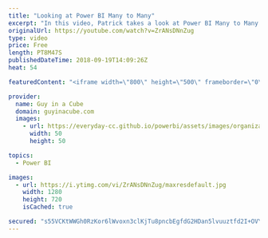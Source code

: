 ```yaml
---
title: "Looking at Power BI Many to Many"
excerpt: "In this video, Patrick takes a look at Power BI Many to Many relationships. This was part of the July 2018 Power BI Desktop release and can enable some awesome capabilities. Patrick looks at why you may not want to use Power BI Many to Many even though you think you do.  Many to Many documentation: https://docs.microsoft.com/power-bi/desktop-many-to-many-relationships"
originalUrl: https://youtube.com/watch?v=ZrANsDNnZug
type: video
price: Free
length: PT8M47S
publishedDateTime: 2018-09-19T14:09:26Z
heat: 54

featuredContent: "<iframe width=\"800\" height=\"500\" frameborder=\"0\" src=\"https://www.youtube.com/embed/ZrANsDNnZug\" allow=\"accelerometer; autoplay; encrypted-media; gyroscope; picture-in-picture\" allowfullscreen></iframe>"

provider:
  name: Guy in a Cube
  domain: guyinacube.com
  images:
    - url: https://everyday-cc.github.io/powerbi/assets/images/organizations/guyinacube.com-50x50.jpg
      width: 50
      height: 50

topics:
  - Power BI

images:
  - url: https://i.ytimg.com/vi/ZrANsDNnZug/maxresdefault.jpg
    width: 1280
    height: 720
    isCached: true

secured: "s55VCKtWWGh0RzKor6lWvoxn3clKjTu8pncbEgfdG2HDan5lvuuztfd2I+OVYs2TRzsotWuYGMphJtoYvZPx4HwTifhufWQ3vlBwOuRIF+LbE1IMn4JgOKUZeV2yIzTWpBsq2g5oC9FH9CPrUiKvT01xXRAiJogM578doAXtnHLaKbGUAEHCYPIzgH4WhlKo3D+yyYiRH1jqr9yzgoLwvjw/CkyJqyug1lvXRAm+gnYx6PL2VCE4T1QJT7ySbf6283EH6DQfDUnSYRLxZyxUbDOAoDvQwbvPysyKa6l1ZR7fHL+4N+8fJe/vrkON+wdVEwNndzVeICjcrbY479wFfd7OxJpPlGo1Yq0+yl+nwn1llhZxofP7K/GPxDeoHJp7bklt7ENLRq9r1ncO0nuk5GUVLqTiSopFEuNObOKNNNHuNNywF5fGQ6mZ20eqFo7Q;w1gz8RoYn6xRy3gKMu9gXg=="
---
```


